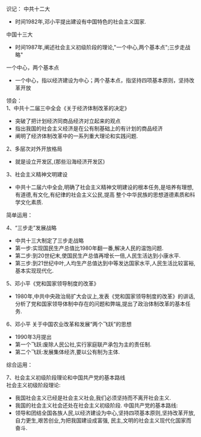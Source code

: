 识记：
中共十二大  
* 时间1982年,邓小平提出建设有中国特色的社会主义国家.

中国十三大  
* 时间1987年,阐述社会主义初级阶段的理论,"一个中心,两个基本点";三步走战略"

一个中心，两个基本点  
* 一个中心，指以经济建设为中心；两个基本点，指坚持四项基本原则，坚持改革开放

领会：  
1、中共十二届三中全会《关于经济体制改革的决定》  
* 突破了把计划经济同商品经济对立起来的观点
* 指出我国的社会主义经济是在公有制基础上的有计划的商品经济
* 阐明了经济体制改革中的一系列重大理论和实践问题.

2、多层次对外开放格局  
* 就是设立开发区,(那些沿海经济开发区)

3、社会主义精神文明建设
* 中共十二届六中全会,明确了社会主义精神文明建设的根本任务,是培养有理想,有道德,有文化,有纪律的社会主义公民,提高
整个中华民族的思想道德素质和科学文化素质.  

简单运用：  

4、“三步走”发展战略
* 中共十三大制定了三步走战略
* 第一步:实现国民生产总值比1980年翻一番,解决人民的温饱问题.
* 第二步:到20世纪末,使国民生产总值再增长一倍,人民生活达到小康水平.
* 第三步:到21世纪中叶,人均生产总值达到中等发达国家水平,人民生活比较富裕,基本实现现代化.

5、邓小平《党和国家领导制度的改革》  
* 1980年,中共中央政治局扩大会议上,发表《党和国家领导制度的改革》的讲话,分析了党和国家领导体制中存在的问题和弊端,提出了政治体制改革的基本任务.


6、邓小平 关于中国农业改革和发展“两个飞跃”的思想
* 1990年3月提出
* 第一个飞跃:废除人民公社,实行家庭联产承包为主的责任制.
* 第二个飞跃:发展集体经济,要以公有制为主体.

综合运用：  

7、社会主义初级阶段理论和中国共产党的基本路线  
社会主义初级阶段理论:
* 我国社会主义已经是社会主义社会,我们必须坚持而不离开社会主义.
* 我国的社会主义社会还处在社会主义初级阶段.
中国共产党的基本路线:
* 领导和团结全国各族人民,以经济建设为中心,坚持四项基本原则,坚持改革开放,自力更生,艰苦创业,为把我国建设成富强,
民主,文明的社会主义现代化国家而奋斗.